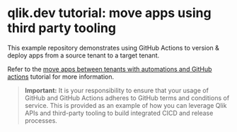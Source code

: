 # qlik.dev tutorial: move apps using third party tooling

This example repository demonstrates using GitHub Actions to version & deploy apps
from a source tenant to a target tenant.

Refer to
the [move apps between tenants with automations and GitHub actions](https://qlik.dev/manage/platform-operations/third-party/move-apps-between-tenants)
tutorial for more information.

> **Important:**
> It is your responsibility to ensure that your usage of GitHub and GitHub Actions
> adheres to GitHub terms and conditions of service. This is provided as an example
> of how you can leverage Qlik APIs and third-party tooling to build integrated
> CICD and release processes.
